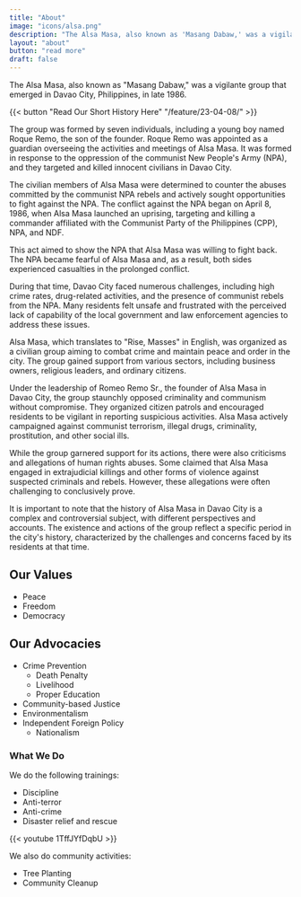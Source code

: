 ```yaml
---
title: "About"
image: "icons/alsa.png"
description: "The Alsa Masa, also known as 'Masang Dabaw,' was a vigilante group that emerged in Davao City, Philippines, in the 1986"
layout: "about"
button: "read more"
draft: false
---
```




<!-- Alsa-Masa is a non-orofit organization `NO-2209-WAS-0438`. -->


The Alsa Masa, also known as "Masang Dabaw," was a vigilante group that emerged in Davao City, Philippines, in late 1986. 

{{< button "Read Our Short History Here" "/feature/23-04-08/" >}}

The group was formed by seven individuals, including a young boy named Roque Remo, the son of the founder. Roque Remo was appointed as a guardian overseeing the activities and meetings of Alsa Masa. It was formed in response to the oppression of the communist New People's Army (NPA), and they targeted and killed innocent civilians in Davao City.

The civilian members of Alsa Masa were determined to counter the abuses committed by the communist NPA rebels and actively sought opportunities to fight against the NPA. The conflict against the NPA began on April 8, 1986, when Alsa Masa launched an uprising, targeting and killing a commander affiliated with the Communist Party of the Philippines (CPP), NPA, and NDF. 

This act aimed to show the NPA that Alsa Masa was willing to fight back. The NPA became fearful of Alsa Masa and, as a result, both sides experienced casualties in the prolonged conflict.

During that time, Davao City faced numerous challenges, including high crime rates, drug-related activities, and the presence of communist rebels from the NPA. Many residents felt unsafe and frustrated with the perceived lack of capability of the local government and law enforcement agencies to address these issues.

Alsa Masa, which translates to "Rise, Masses" in English, was organized as a civilian group aiming to combat crime and maintain peace and order in the city. The group gained support from various sectors, including business owners, religious leaders, and ordinary citizens.

Under the leadership of Romeo Remo Sr., the founder of Alsa Masa in Davao City, the group staunchly opposed criminality and communism without compromise. They organized citizen patrols and encouraged residents to be vigilant in reporting suspicious activities. Alsa Masa actively campaigned against communist terrorism, illegal drugs, criminality, prostitution, and other social ills.

While the group garnered support for its actions, there were also criticisms and allegations of human rights abuses. Some claimed that Alsa Masa engaged in extrajudicial killings and other forms of violence against suspected criminals and rebels. However, these allegations were often challenging to conclusively prove.

It is important to note that the history of Alsa Masa in Davao City is a complex and controversial subject, with different perspectives and accounts. The existence and actions of the group reflect a specific period in the city's history, characterized by the challenges and concerns faced by its residents at that time.

## Our Values

* Peace
* Freedom
* Democracy


## Our Advocacies

* Crime Prevention
  * Death Penalty
  * Livelihood
  * Proper Education
* Community-based Justice
* Environmentalism
* Independent Foreign Policy
  * Nationalism

  

### What We Do

We do the following trainings:

  * Discipline
  * Anti-terror
  * Anti-crime
  * Disaster relief and rescue

{{< youtube 1TffJYfDqbU >}}

We also do community activities:

* Tree Planting
* Community Cleanup 
